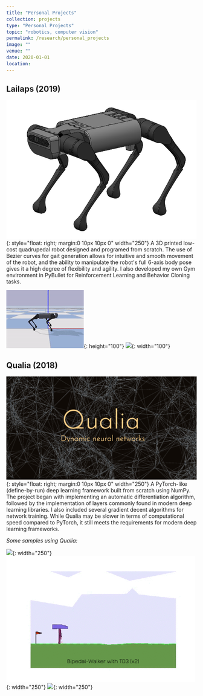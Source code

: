 ```yaml
---
title: "Personal Projects"
collection: projects
type: "Personal Projects"
topic: "robotics, computer vision"
permalink: /research/personal_projects
image: ""
venue: ""
date: 2020-01-01
location: 
---
```


## Lailaps (2019)
![image](/images/projpic/lailaps_model.png){: style="float: right; margin:0 10px 10px 0" width="250"}
A 3D printed low-cost quadrupedal robot designed and programed from scratch. The use of Bezier curves for gait generation allows for intuitive and smooth movement of the robot, and the ability to manipulate the robot's full 6-axis body pose gives it a high degree of flexibility and agility. I also developed my own Gym environment in PyBullet for Reinforcement Learning and Behavior Cloning tasks.

<!-- ![image](/images/projpic/lailaps_walk.gif){: style="float: right; margin:0 10px 10px 0" width="150"} -->
![](/images/projpic/lailaps_walk.gif){: height="100"}
![](/images/projpic/lailaps_real.gif){: width="100"}

## Qualia (2018)
![image](/images/projpic/qualia.png){: style="float: right; margin:0 10px 10px 0" width="250"}
A PyTorch-like (define-by-run) deep learning framework built from scratch using NumPy. The project began with implementing an automatic differentiation algorithm, followed by the implementation of layers commonly found in modern deep learning libraries. I also included several gradient decent algorithms for network training. While Qualia may be slower in terms of computational speed compared to PyTorch, it still meets the requirements for modern deep learning frameworks.

*Some samples using Qualia:*

![](/images/projpic/baseball.gif){: width="250"}
![](/images/projpic/bipedal_walker_td3.gif){: width="250"}
![](/images/projpic/gan_mnist.gif){: width="250"}